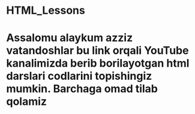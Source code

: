 # HTML_Lessons
# Assalomu alaykum azziz vatandoshlar bu link orqali YouTube kanalimizda berib borilayotgan html darslari codlarini topishingiz mumkin. Barchaga omad tilab qolamiz
